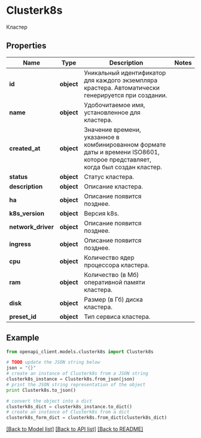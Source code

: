 # Clusterk8s

Кластер

## Properties
Name | Type | Description | Notes
------------ | ------------- | ------------- | -------------
**id** | **object** | Уникальный идентификатор для каждого экземпляра крастера. Автоматически генерируется при создании. | 
**name** | **object** | Удобочитаемое имя, установленное для кластера. | 
**created_at** | **object** | Значение времени, указанное в комбинированном формате даты и времени ISO8601, которое представляет, когда был создан кластер. | 
**status** | **object** | Статус кластера. | 
**description** | **object** | Описание кластера. | 
**ha** | **object** | Описание появится позднее. | 
**k8s_version** | **object** | Версия k8s. | 
**network_driver** | **object** | Описание появится позднее. | 
**ingress** | **object** | Описание появится позднее. | 
**cpu** | **object** | Количество ядер процессора кластера. | 
**ram** | **object** | Количество (в Мб) оперативной памяти кластера. | 
**disk** | **object** | Размер (в Гб) диска кластера. | 
**preset_id** | **object** | Тип сервиса кластера. | 

## Example

```python
from openapi_client.models.clusterk8s import Clusterk8s

# TODO update the JSON string below
json = "{}"
# create an instance of Clusterk8s from a JSON string
clusterk8s_instance = Clusterk8s.from_json(json)
# print the JSON string representation of the object
print Clusterk8s.to_json()

# convert the object into a dict
clusterk8s_dict = clusterk8s_instance.to_dict()
# create an instance of Clusterk8s from a dict
clusterk8s_form_dict = clusterk8s.from_dict(clusterk8s_dict)
```
[[Back to Model list]](../README.md#documentation-for-models) [[Back to API list]](../README.md#documentation-for-api-endpoints) [[Back to README]](../README.md)


